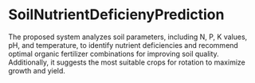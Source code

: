 # SoilNutrientDeficienyPrediction
The proposed system analyzes soil parameters, including N, P, K values, pH, and temperature, to identify nutrient deficiencies and recommend optimal organic fertilizer combinations for improving soil quality. Additionally, it suggests the most suitable crops for rotation to maximize growth and yield.

